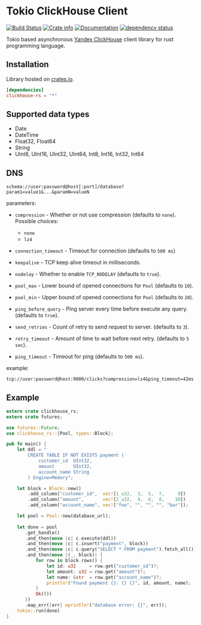 # Tokio ClickHouse Client 

[![Build Status](https://travis-ci.com/suharev7/clickhouse-rs.svg?branch=master)](https://travis-ci.com/suharev7/clickhouse-rs)
[![Crate info](https://img.shields.io/crates/v/clickhouse-rs.svg)](https://crates.io/crates/clickhouse-rs)
[![Documentation](https://docs.rs/clickhouse-rs/badge.svg)](https://docs.rs/clickhouse-rs)
[![dependency status](https://deps.rs/repo/github/suharev7/clickhouse-rs/status.svg)](https://deps.rs/repo/github/suharev7/clickhouse-rs)

Tokio based asynchronous [Yandex ClickHouse](https://clickhouse.yandex/) client library for rust programming language. 

## Installation
Library hosted on [crates.io](https://crates.io/crates/clickhouse-rs/).
```toml
[dependencies]
clickhouse-rs = "*"
```

## Supported data types

* Date
* DateTime
* Float32, Float64
* String
* UInt8, UInt16, UInt32, UInt64, Int8, Int16, Int32, Int64

## DNS

```url
schema://user:password@host[:port]/database?param1=value1&...&paramN=valueN
```

parameters:

- `compression` - Whether or not use compression (defaults to `none`). Possible choices:
    * `none`
    * `lz4`

- `connection_timeout` - Timeout for connection (defaults to `500 ms`)
- `keepalive` - TCP keep alive timeout in milliseconds.
- `nodelay` - Whether to enable `TCP_NODELAY` (defaults to `true`).
 
- `pool_max` - Lower bound of opened connections for `Pool` (defaults to `10`).
- `pool_min` - Upper bound of opened connections for `Pool` (defaults to `20`).

- `ping_before_query` - Ping server every time before execute any query. (defaults to `true`).
- `send_retries` - Count of retry to send request to server. (defaults to `3`).
- `retry_timeout` - Amount of time to wait before next retry. (defaults to `5 sec`).
- `ping_timeout` - Timeout for ping (defaults to `500 ms`).

example:
```url
tcp://user:password@host:9000/clicks?compression=lz4&ping_timeout=42ms
```

## Example

```rust
extern crate clickhouse_rs;
extern crate futures;

use futures::Future;
use clickhouse_rs::{Pool, types::Block};

pub fn main() {
    let ddl = "
        CREATE TABLE IF NOT EXISTS payment (
            customer_id  UInt32,
            amount       UInt32,
            account_name String
        ) Engine=Memory";

    let block = Block::new()
        .add_column("customer_id",  vec![1_u32,  3,  5,  7,     9])
        .add_column("amount",       vec![2_u32,  4,  6,  8,    10])
        .add_column("account_name", vec!["foo", "", "", "", "bar"]);

    let pool = Pool::new(database_url);
    
    let done = pool
       .get_handle()
       .and_then(move |c| c.execute(ddl))
       .and_then(move |c| c.insert("payment", block))
       .and_then(move |c| c.query("SELECT * FROM payment").fetch_all())
       .and_then(move |(_, block)| {
           for row in block.rows() {
               let id: u32     = row.get("customer_id")?;
               let amount: u32 = row.get("amount")?;
               let name: &str  = row.get("account_name")?;
               println!("Found payment {}: {} {}", id, amount, name);
           }
           Ok(())
       })
       .map_err(|err| eprintln!("database error: {}", err));
    tokio::run(done)
}
```